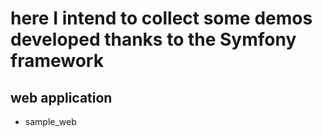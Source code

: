 # here I intend to collect some demos developed thanks to the Symfony framework
## web application
* sample_web
